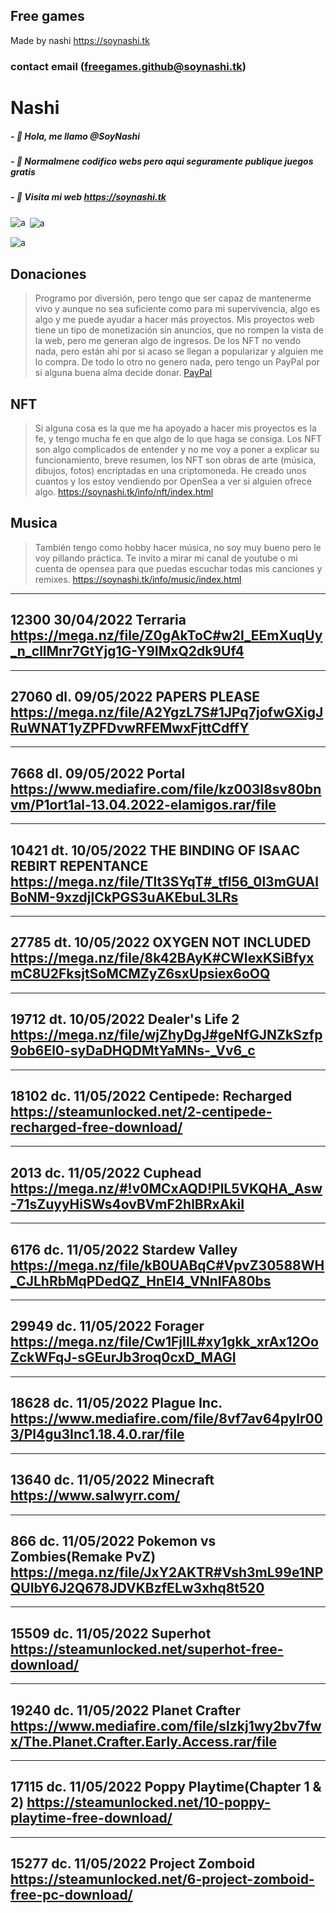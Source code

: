 ## Free games
Made by nashi
https://soynashi.tk
### contact email (freegames.github@soynashi.tk)


# Nashi
##### - 👋 Hola, me llamo @SoyNashi
##### - 👀 Normalmene codifico webs pero aqui seguramente publique juegos gratis
##### - 🌱 Visita mi web https://soynashi.tk


<p><img align="left" src="https://github-readme-stats.vercel.app/api/top-langs?username=SoyNashi&show_icons=true&locale=en&layout=compact" alt="a" /></p>

<p>&nbsp;<img align="center" src="https://github-readme-stats.vercel.app/api?username=SoyNashi&show_icons=true&locale=en" alt="a" /></p>

<p><img align="center" src="https://github-readme-streak-stats.herokuapp.com/?user=soyNashi&theme=dark" alt="a" /></p>



## Donaciones 

> Programo por diversión, pero tengo que ser capaz de mantenerme vivo y aunque no sea suficiente como para mi supervivencia, algo es algo y me puede ayudar a hacer más proyectos. Mis proyectos web tiene un tipo de monetización sin anuncios, que no rompen la vista de la web, pero me generan algo de ingresos. De los NFT no vendo nada, pero están ahí por si acaso se llegan a popularizar y alguien me lo compra. De todo lo otro no genero nada, pero tengo un PayPal por si alguna buena alma decide donar.
<a href="https://paypal.me/soynashi" class="mt-5 button bg-indigo-lightest-10 fs-s3 white no-underline hover-opacity-100 hover-scale-up-1 ease-300">PayPal</a>

## NFT

> Si alguna cosa es la que me ha apoyado a hacer mis proyectos es la fe, y tengo mucha fe en que algo de lo que haga se consiga. Los NFT son algo complicados de entender y no me voy a poner a explicar su funcionamiento, breve resumen, los NFT son obras de arte (música, dibujos, fotos) encriptadas en una criptomoneda. He creado unos cuantos y los estoy vendiendo por OpenSea a ver si alguien ofrece algo.
https://soynashi.tk/info/nft/index.html


## Musica

> También tengo como hobby hacer música, no soy muy bueno pero le voy pillando práctica. Te invito a mirar mi canal de youtube o mi cuenta de opensea para que puedas escuchar todas mis canciones y remixes.
https://soynashi.tk/info/music/index.html




---------------------------------------------------------------------------- 
 12300 
30/04/2022 
Terraria
https://mega.nz/file/Z0gAkToC#w2l_EEmXuqUy_n_cllMnr7GtYjg1G-Y9IMxQ2dk9Uf4 
---------------------------------------------------------------------------- 
---------------------------------------------------------------------------- 
 27060 
dl. 09/05/2022 
PAPERS PLEASE
https://mega.nz/file/A2YgzL7S#1JPq7jofwGXigJRuWNAT1yZPFDvwRFEMwxFjttCdffY 
---------------------------------------------------------------------------- 
---------------------------------------------------------------------------- 
 7668 
dl. 09/05/2022 
Portal
 https://www.mediafire.com/file/kz003l8sv80bnvm/P1ort1al-13.04.2022-elamigos.rar/file
---------------------------------------------------------------------------- 
---------------------------------------------------------------------------- 
 10421 
dt. 10/05/2022 
THE BINDING OF ISAAC REBIRT REPENTANCE
https://mega.nz/file/Tlt3SYqT#_tfl56_0l3mGUAlBoNM-9xzdjlCkPGS3uAKEbuL3LRs 
---------------------------------------------------------------------------- 
---------------------------------------------------------------------------- 
 27785 
dt. 10/05/2022 
OXYGEN NOT INCLUDED
https://mega.nz/file/8k42BAyK#CWIexKSiBfyxmC8U2FksjtSoMCMZyZ6sxUpsiex6oOQ 
---------------------------------------------------------------------------- 
---------------------------------------------------------------------------- 
 19712 
dt. 10/05/2022 
Dealer's Life 2
https://mega.nz/file/wjZhyDgJ#geNfGJNZkSzfp9ob6El0-syDaDHQDMtYaMNs-_Vv6_c 
---------------------------------------------------------------------------- 
---------------------------------------------------------------------------- 
 18102 
dc. 11/05/2022 
Centipede: Recharged 
https://steamunlocked.net/2-centipede-recharged-free-download/ 
---------------------------------------------------------------------------- 
---------------------------------------------------------------------------- 
 2013 
dc. 11/05/2022 
Cuphead
https://mega.nz/#!v0MCxAQD!PlL5VKQHA_Asw-71sZuyyHiSWs4ovBVmF2hlBRxAkiI 
---------------------------------------------------------------------------- 
---------------------------------------------------------------------------- 
 6176 
dc. 11/05/2022 
Stardew Valley 
https://mega.nz/file/kB0UABqC#VpvZ30588WH_CJLhRbMqPDedQZ_HnEl4_VNnIFA80bs 
---------------------------------------------------------------------------- 
---------------------------------------------------------------------------- 
 29949 
dc. 11/05/2022 
Forager 
https://mega.nz/file/Cw1FjIIL#xy1gkk_xrAx12OoZckWFqJ-sGEurJb3roq0cxD_MAGI 
---------------------------------------------------------------------------- 
---------------------------------------------------------------------------- 
 18628 
dc. 11/05/2022 
Plague Inc. 
https://www.mediafire.com/file/8vf7av64pylr003/Pl4gu3Inc1.18.4.0.rar/file 
---------------------------------------------------------------------------- 
---------------------------------------------------------------------------- 
 13640 
dc. 11/05/2022 
Minecraft 
https://www.salwyrr.com/ 
---------------------------------------------------------------------------- 
---------------------------------------------------------------------------- 
 866 
dc. 11/05/2022 
Pokemon vs Zombies(Remake PvZ) 
https://mega.nz/file/JxY2AKTR#Vsh3mL99e1NPQUIbY6J2Q678JDVKBzfELw3xhq8t520 
---------------------------------------------------------------------------- 
---------------------------------------------------------------------------- 
 15509 
dc. 11/05/2022 
Superhot 
https://steamunlocked.net/superhot-free-download/ 
---------------------------------------------------------------------------- 
---------------------------------------------------------------------------- 
 19240 
dc. 11/05/2022 
Planet Crafter 
https://www.mediafire.com/file/slzkj1wy2bv7fwx/The.Planet.Crafter.Early.Access.rar/file 
---------------------------------------------------------------------------- 
---------------------------------------------------------------------------- 
 17115 
dc. 11/05/2022 
Poppy Playtime(Chapter 1 & 2)
https://steamunlocked.net/10-poppy-playtime-free-download/ 
---------------------------------------------------------------------------- 
---------------------------------------------------------------------------- 
 15277 
dc. 11/05/2022 
Project Zomboid 
https://steamunlocked.net/6-project-zomboid-free-pc-download/ 
---------------------------------------------------------------------------- 

